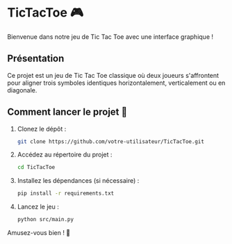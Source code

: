 # TicTacToe 🎮

Bienvenue dans notre jeu de Tic Tac Toe avec une interface graphique !

## Présentation
Ce projet est un jeu de Tic Tac Toe classique où deux joueurs s'affrontent pour aligner trois symboles identiques horizontalement, verticalement ou en diagonale.

## Comment lancer le projet 🚀

1. Clonez le dépôt :
    ```bash
    git clone https://github.com/votre-utilisateur/TicTacToe.git
    ```

2. Accédez au répertoire du projet :
    ```bash
    cd TicTacToe
    ```

3. Installez les dépendances (si nécessaire) :
    ```bash
    pip install -r requirements.txt
    ```

4. Lancez le jeu :
    ```bash
    python src/main.py
    ```

Amusez-vous bien ! 🎉